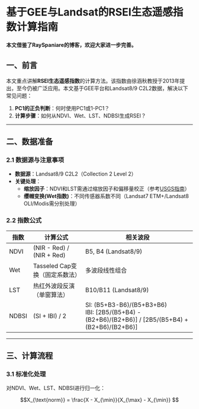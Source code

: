 # 基于GEE与Landsat的RSEI生态遥感指数计算指南
####  本文借鉴了RaySpaniare的博客，欢迎大家进一步完善。

## 一、前言
本文重点讲解**RSEI生态遥感指数**的计算方法。该指数由徐涵秋教授于2013年提出，至今仍被广泛应用。本文基于GEE平台和Landsat8/9 C2L2数据，解决以下常见问题：
1. ​**PC1的正负判断**：何时使用PC1或1-PC1？
2. ​**计算步骤**：如何从NDVI、Wet、LST、NDBSI生成RSEI？

---

## 二、数据准备
### 2.1 数据源与注意事项
- ​**数据源**：Landsat8/9 C2L2（Collection 2 Level 2）
- ​**关键处理**：
  - ​**缩放因子**：NDVI和LST需通过缩放因子和偏移量校正（参考[USGS指南](https://www.usgs.gov/media/files/landsat-8-9-collection-2-level-2-science-product-guide)）
  - ​**缨帽变换(Wet指数)**：不同传感器系数不同（Landsat7 ETM+/Landsat8 OLI/Modis需分别处理）

### 2.2 指数公式
| 指数    | 计算公式                          | 相关波段                |
|---------|-----------------------------------|-------------------------|
| NDVI    | (NIR - Red) / (NIR + Red)        | B5, B4 (Landsat8/9)     |
| Wet     | Tasseled Cap变换（固定系数法）    | 多波段线性组合          |
| LST     | 热红外波段反演（单窗算法）        | B10/B11 (Landsat8/9)    |
| NDBSI   | (SI + IBI) / 2                    | SI: (B5+B3-B6)/(B5+B3+B6)<br>IBI: [2B5/(B5+B4) - (B2+B6)/(B2+B6)] / [2B5/(B5+B4) + (B2+B6)/(B2+B6)] |

---

## 三、计算流程
### 3.1 标准化处理
对NDVI、Wet、LST、NDBSI进行归一化：
```math
X_{\text{norm}} = \frac{X - X_{\min}}{X_{\max} - X_{\min}}


